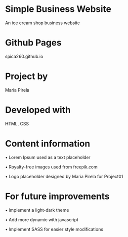 #  Simple Business Website
An ice cream shop business website


# Github Pages
spica260.github.io


# Project by
Maria Pirela


# Developed with
HTML, CSS


# Content information

• Lorem Ipsum used as a text placeholder

• Royalty-free images used from freepik.com

• Logo placeholder designed by Maria Pirela for Project01


# For future improvements

• Implement a light-dark theme

• Add more dynamic with javascript

• Implement SASS for easier style modifications
